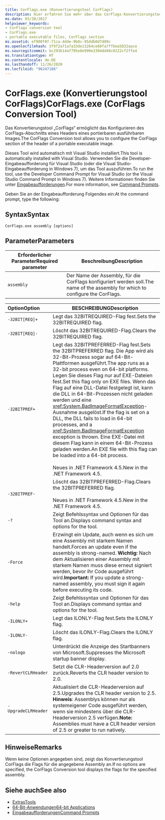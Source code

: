 ```yaml
---
title: CorFlags.exe (Konvertierungstool CorFlags)
description: Hier erfahren Sie mehr über das CorFlags-Konvertierungstool „CorFlags.exe“. Dieses Tool ermöglicht das Konfigurieren des CorFlags-Abschnitts eines portierbaren und ausführbaren Imageheaders.
ms.date: 03/30/2017
helpviewer_keywords:
- CorFlags conversion tool
- CorFlags.exe
- portable executable files, CorFlags section
ms.assetid: ef900f8f-71ca-4dde-9b8c-95ddb0d7d89c
ms.openlocfilehash: 3f9f2a71a7a33de13264ce60fa7ff6ea5832aace
ms.sourcegitcommit: bc293b14af795e0e999e3304dd40c0222cf2ffe4
ms.translationtype: HT
ms.contentlocale: de-DE
ms.lasthandoff: 11/26/2020
ms.locfileid: "96247186"
---
```

# <a name="corflagsexe-corflags-conversion-tool"></a><span data-ttu-id="782b0-104">CorFlags.exe (Konvertierungstool CorFlags)</span><span class="sxs-lookup"><span data-stu-id="782b0-104">CorFlags.exe (CorFlags Conversion Tool)</span></span>

<span data-ttu-id="782b0-105">Das Konvertierungstool „CorFlags“ ermöglicht das Konfigurieren des CorFlags-Abschnitts eines Headers eines portierbaren ausführbaren Images.</span><span class="sxs-lookup"><span data-stu-id="782b0-105">The CorFlags Conversion tool allows you to configure the CorFlags section of the header of a portable executable image.</span></span>  
  
 <span data-ttu-id="782b0-106">Dieses Tool wird automatisch mit Visual Studio installiert.</span><span class="sxs-lookup"><span data-stu-id="782b0-106">This tool is automatically installed with Visual Studio.</span></span> <span data-ttu-id="782b0-107">Verwenden Sie die Developer-Eingabeaufforderung für Visual Studio (oder die Visual Studio-Eingabeaufforderung in Windows 7), um das Tool auszuführen.</span><span class="sxs-lookup"><span data-stu-id="782b0-107">To run the tool, use the Developer Command Prompt for Visual Studio (or the Visual Studio Command Prompt in Windows 7).</span></span> <span data-ttu-id="782b0-108">Weitere Informationen finden Sie unter [Eingabeaufforderungen](developer-command-prompt-for-vs.md).</span><span class="sxs-lookup"><span data-stu-id="782b0-108">For more information, see [Command Prompts](developer-command-prompt-for-vs.md).</span></span>  
  
 <span data-ttu-id="782b0-109">Geben Sie an der Eingabeaufforderung Folgendes ein:</span><span class="sxs-lookup"><span data-stu-id="782b0-109">At the command prompt, type the following:</span></span>  
  
## <a name="syntax"></a><span data-ttu-id="782b0-110">Syntax</span><span class="sxs-lookup"><span data-stu-id="782b0-110">Syntax</span></span>  
  
```console  
CorFlags.exe assembly [options]  
```  
  
## <a name="parameters"></a><span data-ttu-id="782b0-111">Parameter</span><span class="sxs-lookup"><span data-stu-id="782b0-111">Parameters</span></span>  
  
|<span data-ttu-id="782b0-112">Erforderlicher Parameter</span><span class="sxs-lookup"><span data-stu-id="782b0-112">Required parameter</span></span>|<span data-ttu-id="782b0-113">Beschreibung</span><span class="sxs-lookup"><span data-stu-id="782b0-113">Description</span></span>|  
|------------------------|-----------------|  
|`assembly`|<span data-ttu-id="782b0-114">Der Name der Assembly, für die CorFlags konfiguriert werden soll.</span><span class="sxs-lookup"><span data-stu-id="782b0-114">The name of the assembly for which to configure the CorFlags.</span></span>|  
  
|<span data-ttu-id="782b0-115">Option</span><span class="sxs-lookup"><span data-stu-id="782b0-115">Option</span></span>|<span data-ttu-id="782b0-116">BESCHREIBUNG</span><span class="sxs-lookup"><span data-stu-id="782b0-116">Description</span></span>|  
|:------------|-----------------|  
|`-32BIT[REQ]+`|<span data-ttu-id="782b0-117">Legt das 32BITREQUIRED-Flag fest.</span><span class="sxs-lookup"><span data-stu-id="782b0-117">Sets the 32BITREQUIRED flag.</span></span>|  
|`-32BIT[REQ]-`|<span data-ttu-id="782b0-118">Löscht das 32BITREQUIRED-Flag.</span><span class="sxs-lookup"><span data-stu-id="782b0-118">Clears the 32BITREQUIRED flag.</span></span>|  
|`-32BITPREF+`|<span data-ttu-id="782b0-119">Legt das 32BITPREFERRED-Flag fest.</span><span class="sxs-lookup"><span data-stu-id="782b0-119">Sets the 32BITPREFERRED flag.</span></span> <span data-ttu-id="782b0-120">Die App wird als 32-Bit-Prozess sogar auf 64-Bit-Plattformen ausgeführt.</span><span class="sxs-lookup"><span data-stu-id="782b0-120">The app runs as a 32-bit process even on 64-bit platforms.</span></span> <span data-ttu-id="782b0-121">Legen Sie dieses Flag nur auf EXE-Dateien fest.</span><span class="sxs-lookup"><span data-stu-id="782b0-121">Set this flag only on EXE files.</span></span> <span data-ttu-id="782b0-122">Wenn das Flag auf eine DLL-Datei festgelegt ist, kann die DLL in 64-Bit-Prozessen nicht geladen werden und eine <xref:System.BadImageFormatException>-Ausnahme ausgelöst.</span><span class="sxs-lookup"><span data-stu-id="782b0-122">If the flag is set on a DLL, the DLL fails to load in 64-bit processes, and a <xref:System.BadImageFormatException> exception is thrown.</span></span> <span data-ttu-id="782b0-123">Eine EXE-Datei mit diesem Flag kann in einem 64-Bit-Prozess geladen werden.</span><span class="sxs-lookup"><span data-stu-id="782b0-123">An EXE file with this flag can be loaded into a 64-bit process.</span></span><br /><br /> <span data-ttu-id="782b0-124">Neues in .NET Framework 4.5.</span><span class="sxs-lookup"><span data-stu-id="782b0-124">New in the .NET Framework 4.5.</span></span>|  
|`-32BITPREF-`|<span data-ttu-id="782b0-125">Löscht das 32BITPREFERRED-Flag.</span><span class="sxs-lookup"><span data-stu-id="782b0-125">Clears the 32BITPREFERRED flag.</span></span><br /><br /> <span data-ttu-id="782b0-126">Neues in .NET Framework 4.5.</span><span class="sxs-lookup"><span data-stu-id="782b0-126">New in the .NET Framework 4.5.</span></span>|  
|`-?`|<span data-ttu-id="782b0-127">Zeigt Befehlssyntax und Optionen für das Tool an.</span><span class="sxs-lookup"><span data-stu-id="782b0-127">Displays command syntax and options for the tool.</span></span>|  
|`-Force`|<span data-ttu-id="782b0-128">Erzwingt ein Update, auch wenn es sich um eine Assembly mit starkem Namen handelt.</span><span class="sxs-lookup"><span data-stu-id="782b0-128">Forces an update even if the assembly is strong-named.</span></span> <span data-ttu-id="782b0-129">**Wichtig:**  Nach dem Aktualisieren einer Assembly mit starkem Namen muss diese erneut signiert werden, bevor ihr Code ausgeführt wird.</span><span class="sxs-lookup"><span data-stu-id="782b0-129">**Important:**  If you update a strong-named assembly, you must sign it again before executing its code.</span></span>|  
|`-help`|<span data-ttu-id="782b0-130">Zeigt Befehlssyntax und Optionen für das Tool an.</span><span class="sxs-lookup"><span data-stu-id="782b0-130">Displays command syntax and options for the tool.</span></span>|  
|`-ILONLY+`|<span data-ttu-id="782b0-131">Legt das ILONLY-Flag fest.</span><span class="sxs-lookup"><span data-stu-id="782b0-131">Sets the ILONLY flag.</span></span>|  
|`-ILONLY-`|<span data-ttu-id="782b0-132">Löscht das ILONLY-Flag.</span><span class="sxs-lookup"><span data-stu-id="782b0-132">Clears the ILONLY flag.</span></span>|  
|`-nologo`|<span data-ttu-id="782b0-133">Unterdrückt die Anzeige des Startbanners von Microsoft.</span><span class="sxs-lookup"><span data-stu-id="782b0-133">Suppresses the Microsoft startup banner display.</span></span>|  
|`-RevertCLRHeader`|<span data-ttu-id="782b0-134">Setzt die CLR-Headerversion auf 2.0 zurück.</span><span class="sxs-lookup"><span data-stu-id="782b0-134">Reverts the CLR header version to 2.0.</span></span>|  
|`-UpgradeCLRHeader`|<span data-ttu-id="782b0-135">Aktualisiert die CLR-Headerversion auf 2.5.</span><span class="sxs-lookup"><span data-stu-id="782b0-135">Upgrades the CLR header version to 2.5.</span></span> <span data-ttu-id="782b0-136">**Hinweis**:  Assemblys können nur als systemeigener Code ausgeführt werden, wenn sie mindestens über die CLR-Headerversion 2.5 verfügen.</span><span class="sxs-lookup"><span data-stu-id="782b0-136">**Note:**  Assemblies must have a CLR header version of 2.5 or greater to run natively.</span></span>|  
  
## <a name="remarks"></a><span data-ttu-id="782b0-137">Hinweise</span><span class="sxs-lookup"><span data-stu-id="782b0-137">Remarks</span></span>  

 <span data-ttu-id="782b0-138">Wenn keine Optionen angegeben sind, zeigt das Konvertierungstool CorFlags die Flags für die angegebene Assembly an.</span><span class="sxs-lookup"><span data-stu-id="782b0-138">If no options are specified, the CorFlags Conversion tool displays the flags for the specified assembly.</span></span>  
  
## <a name="see-also"></a><span data-ttu-id="782b0-139">Siehe auch</span><span class="sxs-lookup"><span data-stu-id="782b0-139">See also</span></span>

- [<span data-ttu-id="782b0-140">Extras</span><span class="sxs-lookup"><span data-stu-id="782b0-140">Tools</span></span>](index.md)
- [<span data-ttu-id="782b0-141">64-Bit-Anwendungen</span><span class="sxs-lookup"><span data-stu-id="782b0-141">64-bit Applications</span></span>](../64-bit-apps.md)
- [<span data-ttu-id="782b0-142">Eingabeaufforderungen</span><span class="sxs-lookup"><span data-stu-id="782b0-142">Command Prompts</span></span>](developer-command-prompt-for-vs.md)
